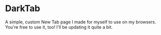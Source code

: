 # DarkTab
A simple, custom New Tab page I made for myself to use on my browsers. You're free to use it, too! I'll be updating it quite a bit.
